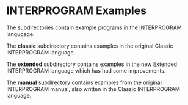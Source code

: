 INTERPROGRAM Examples
=====================

The subdirectories contain example programs in the INTERPROGRAM langugage.

The <b>classic</b> subdirectory contains examples in the original
Classic INTERPROGRAM language.

The <b>extended</b> subdirectory contains examples in the new
Extended INTERPROGRAM language which has had some improvements.

The <b>manual</b> subdirectory contains examples from the original
INTERPROGRAM manual, also written in the Classic INTERPROGRAM language.
